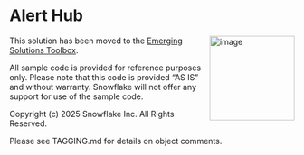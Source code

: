 # Alert Hub

<a href="https://emerging-solutions-toolbox.streamlit.app/">
    <img src="https://github.com/user-attachments/assets/aa206d11-1d86-4f32-8a6d-49fe9715b098" alt="image" width="150" align="right";">
</a>

This solution has been moved to the [Emerging Solutions Toolbox](https://github.com/Snowflake-Labs/emerging-solutions-toolbox). 

All sample code is provided for reference purposes only. Please note that this code is provided “AS IS” and without warranty. Snowflake will not offer any support for use of the sample code.

Copyright (c) 2025 Snowflake Inc. All Rights Reserved.

Please see TAGGING.md for details on object comments.
